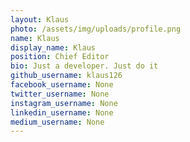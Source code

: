 ```yaml
---
layout: Klaus
photo: /assets/img/uploads/profile.png
name: Klaus
display_name: Klaus
position: Chief Editor
bio: Just a developer. Just do it
github_username: klaus126
facebook_username: None
twitter_username: None
instagram_username: None
linkedin_username: None
medium_username: None
---
```


